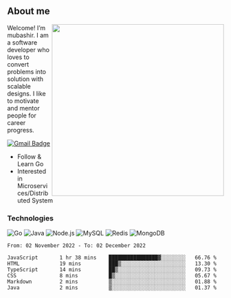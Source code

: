 ## About me

<img align="right" src="https://github-readme-stats-zhiwei-feng.vercel.app/api?username=mub4shir&show_icons=true" width="400" />

Welcome! I’m mubashir. I am a software developer who loves to convert problems into solution with scalable designs. I like to motivate and mentor people for career progress.

[![Gmail Badge](https://img.shields.io/badge/-mubashir11131719@gmail.com-c14438?style=flat-square&logo=Gmail&logoColor=white&link=mailto:mubashir11131719@gmail.com)](mailto:mubashir11131719@gmail.com)




- Follow & Learn Go
- Interested in Microservices/Distributed System


### Technologies
![Go](https://img.shields.io/badge/-Go-000000?style=flat-square&logo=go)
![Java](https://img.shields.io/badge/-Java-E34A86?style=flat-square&logo=java)
![Node.js](https://img.shields.io/badge/-Node.js-000000?style=flat-square&logo=node.js)
![MySQL](https://img.shields.io/badge/-MySQL-orange?style=flat-square&logo=MySQL)
![Redis](https://img.shields.io/badge/-Redis-black?style=flat-square&logo=Redis)
![MongoDB](https://img.shields.io/badge/-MongoDB-000000?style=flat-square&logo=mongodb)






<!--START_SECTION:waka-->

```text
From: 02 November 2022 - To: 02 December 2022

JavaScript       1 hr 38 mins    ████████████████▓░░░░░░░░   66.76 %
HTML             19 mins         ███▒░░░░░░░░░░░░░░░░░░░░░   13.30 %
TypeScript       14 mins         ██▒░░░░░░░░░░░░░░░░░░░░░░   09.73 %
CSS              8 mins          █▒░░░░░░░░░░░░░░░░░░░░░░░   05.67 %
Markdown         2 mins          ▒░░░░░░░░░░░░░░░░░░░░░░░░   01.88 %
Java             2 mins          ▒░░░░░░░░░░░░░░░░░░░░░░░░   01.37 %
```

<!--END_SECTION:waka-->
</p>


